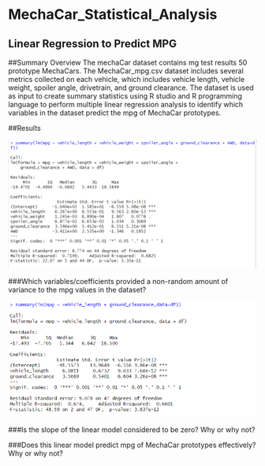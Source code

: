# MechaCar_Statistical_Analysis
## Linear Regression to Predict MPG
##Summary Overview
The mechaCar dataset contains mg test results 50 prototype MechaCars. The MechaCar_mpg.csv dataset includes several metrics collected on each vehicle, which includes vehicle length, vehicle weight, spoiler angle, drivetrain, and ground clearance. The dataset is used as input to create summary statistics using R studio and R programming language to perform multiple linear regression analysis to identify which variables in the dataset predict the mpg of MechaCar prototypes. 

##Results

![d3](https://github.com/mabulhassan/MechaCar_Statistical_Analysis/blob/main/mechar_df_summary.png)

###Which variables/coefficients provided a non-random amount of variance to the mpg values in the dataset?

![d3](https://github.com/mabulhassan/MechaCar_Statistical_Analysis/blob/main/mechar_df_Sig_Summary.png)

###Is the slope of the linear model considered to be zero? Why or why not?

###Does this linear model predict mpg of MechaCar prototypes effectively? Why or why not?
